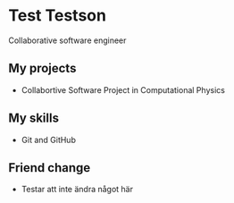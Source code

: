# Test Testson
Collaborative software engineer
## My projects
* Collabortive Software Project in Computational Physics
## My skills
* Git and GitHub

## Friend change
* Testar att inte ändra något här
